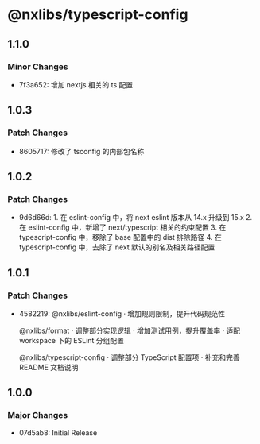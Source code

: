 # @nxlibs/typescript-config

## 1.1.0

### Minor Changes

- 7f3a652: 增加 nextjs 相关的 ts 配置

## 1.0.3

### Patch Changes

- 8605717: 修改了 tsconfig 的内部包名称

## 1.0.2

### Patch Changes

- 9d6d66d: 1. 在 eslint-config 中，将 next eslint 版本从 14.x 升级到 15.x 2. 在 eslint-config 中，新增了 next/typescript 相关的约束配置 3. 在 typescript-config 中，移除了 base 配置中的 dist 排除路径 4. 在 typescript-config 中，去除了 next 默认的别名及相关路径配置

## 1.0.1

### Patch Changes

- 4582219: @nxlibs/eslint-config
  · 增加规则限制，提升代码规范性

    @nxlibs/format
    · 调整部分实现逻辑
    · 增加测试用例，提升覆盖率
    · 适配 workspace 下的 ESLint 分组配置

    @nxlibs/typescript-config
    · 调整部分 TypeScript 配置项
    · 补充和完善 README 文档说明

## 1.0.0

### Major Changes

- 07d5ab8: Initial Release
